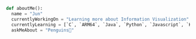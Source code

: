 ```python
def aboutMe():
  name = "Jun"
  currentlyWorkingOn = "Learning more about Information Visualization"
  currentlyLearning = [`C`, `ARM64`, `Java`, `Python`, `Javascript`, `Kotlin`, `R`]
  askMeAbout = "Penguins🐧"
```

<!--
**2301020/2301020** is a ✨ _special_ ✨ repository because its `README.md` (this file) appears on your GitHub profile.

Here are some ideas to get you started:

- 🔭 I’m currently working on ...
- 🌱 I’m currently learning ...
- 👯 I’m looking to collaborate on ...
- 🤔 I’m looking for help with ...
- 💬 Ask me about ...
- 📫 How to reach me: ...
- 😄 Pronouns: ...
- ⚡ Fun fact: ...
-->

